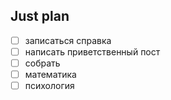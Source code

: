 ## Just plan
- [ ] записаться справка
- [ ] написать приветственный пост
- [ ] собрать 
- [ ] математика
- [ ] психология

